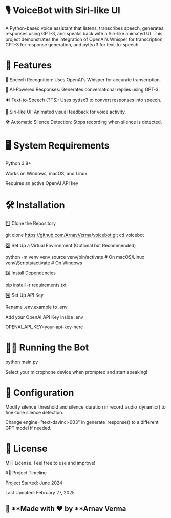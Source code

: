 # 🎙️ VoiceBot with Siri-like UI

A Python-based voice assistant that listens, transcribes speech, generates responses using GPT-3, and speaks back with a Siri-like animated UI. This project demonstrates the integration of OpenAI's Whisper for transcription, GPT-3 for response generation, and pyttsx3 for text-to-speech.

# 🚀 Features

🎤 Speech Recognition: Uses OpenAI's Whisper for accurate transcription.

🤖 AI-Powered Responses: Generates conversational replies using GPT-3.

🔊 Text-to-Speech (TTS): Uses pyttsx3 to convert responses into speech.

🎨 Siri-like UI: Animated visual feedback for voice activity.

🛠️ Automatic Silence Detection: Stops recording when silence is detected.

# 🖥️ System Requirements

Python 3.8+

Works on Windows, macOS, and Linux

Requires an active OpenAI API key

# 🛠️ Installation

1️⃣ Clone the Repository

git clone https://github.com/ArnavVerma/voicebot.git
cd voicebot

2️⃣ Set Up a Virtual Environment (Optional but Recommended)

python -m venv venv
source venv/bin/activate  # On macOS/Linux
venv\Scripts\activate  # On Windows

3️⃣ Install Dependencies

pip install -r requirements.txt

4️⃣ Set Up API Key

Rename .env.example to .env

Add your OpenAI API Key inside .env

OPENAI_API_KEY=your-api-key-here

# 🏃‍♂️ Running the Bot

python main.py

Select your microphone device when prompted and start speaking!

# 📝 Configuration

Modify silence_threshold and silence_duration in record_audio_dynamic() to fine-tune silence detection.

Change engine="text-davinci-003" in generate_response() to a different GPT model if needed.

# 📜 License

MIT License. Feel free to use and improve!

#📅 Project Timeline

Project Started: June 2024

Last Updated: February 27, 2025

## 🔗 **Made with ❤️ by **Arnav Verma

